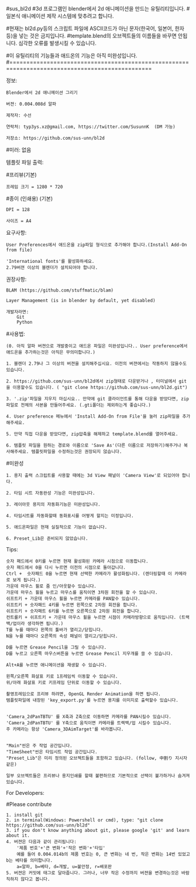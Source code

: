 #sus_bl2d
#3d 프로그램인 blender에서 2d 애니메이션을 만드는 유틸리티입니다.
#일본식 애니메이션 제작 시스템에 맞추려고 합니다.

#현재는 bl2d.py등의 스크립트 파일에 ASCII코드가 아닌 문자(한국어, 일본어, 한자 등)을 넣는 것은 금지입니다.
#template.blend의 오브젝트들의 이름들을 바꾸면 안됩니다. 심각한 오류를 발생시킬 수 있습니다.

#이 유틸리티의 기능들과 애드온의 기능은 아직 미완성입니다.
#================================================================================================

정보:
	
	Blender에서 2d 애니메이션 그리기
	
	버젼: 0.004.008d 알파
	
	제작자: 수선
	
	연락처: typ3ys.xz@gmail.com, https://twitter.com/SusunnK  (DM 가능)
	
	저장소: https://github.com/sus-unn/bl2d
	
	
#미러: 없음

	
	
템플릿 파일 출력:

#프리뷰(기본)

	프레임 크기 = 1280 * 720
	
#종이 (인쇄용) (기본)

	DPI = 128
	
	사이즈 = A4
	

요구사항:

    User Preferences에서 애드온을 zip파일 형식으로 추가해야 합니다.(Install Add-On from file)
    
    'International fonts'를 활성화하세요.
	2.79버젼 이상의 블렌더가 설치되어야 합니다.
    
권장사항: 

    BLAM (https://github.com/stuffmatic/blam)
    
    Layer Management (is in blender by default, yet disabled)
	
	개발자라면:
		Git
		Python

	
#사용법:

	(0. 아직 알파 버젼으로 개발중이고 애드온 파일은 미완성입니다.. User preference에서 애드온을 추가하는것은 아직은 무의미합니다.)
	
	1. 블렌더 2.79나 그 이상의 버젼을 설치해주십시요. 이전의 버젼에서는 작동하지 않을수도 있습니다.
	
	2. https://github.com/sus-unn/bl2d에서 zip형태로 다운받거나 , 터미널에서 git을 이용할수도 있습니다. ( "git clone https://github.com/sus-unn/bl2d.git")
	
	3. '.zip'파일을 지우지 마십시요.. 만약에 git 클라이언트를 통해 다운을 받았다면, zip파일로 전체의 사본을 만들어주세요. (.gti폴더는 제외하는게 좋습니다.)
	
	4. User preference 메뉴에서 'Install Add-On from File'을 눌러 zip파일을 추가해주세요.
	
	5. 만약 직접 다운을 받았다면, zip압축을 해제하고 template.blend를 열어주세요.
	
	6. 템플릿 파일을 원하는 경로와 이름으로 'Save As'(다른 이름으로 저장하기)해주거나 복사해주세요. 템플릿파일을 수정하는것은 권장되지 않습니다.
	
	
#미완성
	
	1. 용지 출력 스크립트를 사용할 때에는 3d View 패널이 'Camera View'로 되있어야 합니다.
	
	2. 타임 시트 자동완성 기능은 미완성입니다.
	
	3. 레이아웃 용지의 자동화기능은 미완성입니다.
	
	4. 타임시트를 자동화할때 동화표시를 어떻게 할지는 미정입니다. 
	
	5. 애드온파일은 현재 실질적으로 기능이 없습니다.
	
	6. Preset_Lib은 준비되지 않았습니다.
	
	



Tips:

	숫자 패드에서 0키를 누르면 현재 활성화된 카메라 시점으로 이동합니다.
	숫자 패드에서 0을 다시 누르면 이전의 시점으로 돌아갑니다.
	Ctrl +  숫자패드 0을 누르면 현재 선택한 카메라가 활성화됩니다. (렌더링할때 이 카메라로 보게 됩니다.)
	가운데 마우스 휠로 줌 인/아웃할수 있습니다.
	가운데 마우스 휠을 누르고 마우스를 움직이면 3차원 회전을 할 수 있습니다.
	쉬프트키 + 가운데 마우스 휠을 누르면 카메라를 PAN할수 있습니다.
	쉬프트키 + 숫자패드 4키를 누르면 왼쪽으로 2차원 회전을 합니다.
	쉬프트키 + 숫자패트 6키를 누르면 오른쪽으로 2차원 회전을 합니다.
	컨트롤키 + 쉬프트키 + 가운데 마우스 휠을 누르면 시점이 카메라방향으로 움직입니다. (트랙백/업이라 생각하면 됩니다.)
	T를 누를 때마다 왼쪽의 툴바가 열리고/닫힙니다.
	N을 누를 때마다 오른쪽의 속성 패널이 열리고/닫힙니다.
	
	D를 누르면 Grease Pencil을 그릴 수 있습니다.
	D를 누르고 오른쪽 마우스버튼을 누르면 Grease Pencil 지우개를 쓸 수 있습니다.
	
	Alt+A를 누르면 애니메이션을 재생할 수 있습니다.
	
	왼쪽/오른쪽 화살표 키로 1프레임씩 이동할 수 있습니다.
	위/아래 화살표 키로 키프레임 단위로 이동할 수 있습니다.
	
	촬영프레임으로 프리뷰 하려면, OpenGL Render Animation을 하면 됩니다.
	템플릿파일에 내장된 'key_export.py'를 누르면 용지를 이미지로 출력할수 있습니다.
	
	
	'Camera_2dPanTBTU' 를 X축과 Z축으로 이동하면 카메라를 PAN시킬수 있습니다.
	'Camera_2dPanTBTU' 를 Y축으로 움직이면 카메라를 트랙백/업 시킬수 있습니다.
	주 카메라는 항상 'Camera_3DAimTarget'를 바라봅니다.
	
	
	"Main"씬은 주 작업 공간입니다.
	"TimeSheet"씬은 타임시트 작업 공간입니다.
	"Preset_Lib"은 미리 정의된 오브젝트들을 포함하고 있습니다. (follow, 中割り 지시자 같은)
	
	일부 오브젝트들은 프리뷰나 용지인쇄를 할때 불편하므로 기본적으로 선택이 불가하거나 숨겨져 있습니다.
	
For Developers:

#Please contribute

	1. install git
	2. in terminal(Windows: Powershell or cmd), type: "git clone https://github.com/sus-unn/bl2d"
	3. if you don't know anything about git, please google 'git' and learn about it.
    4. 버젼은 다음과 같이 관리됩니다:
        '제품 번호'+'큰 변화'+'작은 변화'+'타입'
        예를 들어 0.004.014b의 제품 번호는 0, 큰 변화는 네 번, 작은 변화는 14번 있었고 b는 베타를 의미합니다.
        a=알파, b=베타, d=개발, u=불안정, r=배포판
    5. 버젼은 커밋에 태그로 달아줍니다. 그러나, 너무 작은 수정까지 버젼을 변경하는것은 바람직하지 않다고 봅니다.
